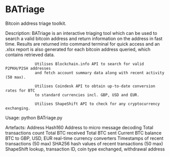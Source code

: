 # BATriage
Bitcoin address triage toolkit.

   Description:  BATriage is an interactive triaging tool which can be used to search
                 a valid bitcoin address and return information on the address in fast time.
                 Results are returned into command terminal for quick access and an .xlsx report
                 is also generated for each bitcoin address queried, which contains retrieved data.

                 Utilises Blockchain.info API to search for valid P2PKH/P2SH addresses
                 and fetch account summary data along with recent activity (50 max).

                 Utilises Coindesk API to obtain up-to-date conversion rates for BTC
                 to standard currencies incl. GBP, USD and EUR.

                 Utilises ShapeShift API to check for any cryptocurrency exchanging.

   Usage:        python  BATriage.py

   Artefacts:    Address
                 Hash160
                 Address to micro message decoding
                 Total transactions count
                 Total BTC received
                 Total BTC sent
                 Current BTC balance
                 BTC to GBP, USD, EUR real-time currency converters
                 Timestamps of recent transactions (50 max)
                 SHA256 hash values of recent transactions (50 max)
                 ShapeShift lookup, transaction ID, coin type exchanged, withdrawal address
